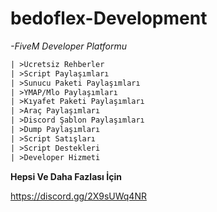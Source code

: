 # bedoflex-Development

*-FiveM Developer Platformu*

```diff
| >Ücretsiz Rehberler
| >Script Paylaşımları
| >Sunucu Paketi Paylaşımları
| >YMAP/Mlo Paylaşımları
| >Kıyafet Paketi Paylaşımları
| >Araç Paylaşımları
| >Discord Şablon Paylaşımları
| >Dump Paylaşımları
| >Script Satışları
| >Script Destekleri
| >Developer Hizmeti
```
**Hepsi Ve Daha Fazlası İçin**

https://discord.gg/2X9sUWq4NR
